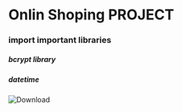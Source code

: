 # Onlin Shoping PROJECT
### import important libraries
##### bcrypt library 
##### datetime
![Download](https://github.com/user-attachments/assets/eea8977b-eaf7-46a9-a92a-dcfb38995ceb)



